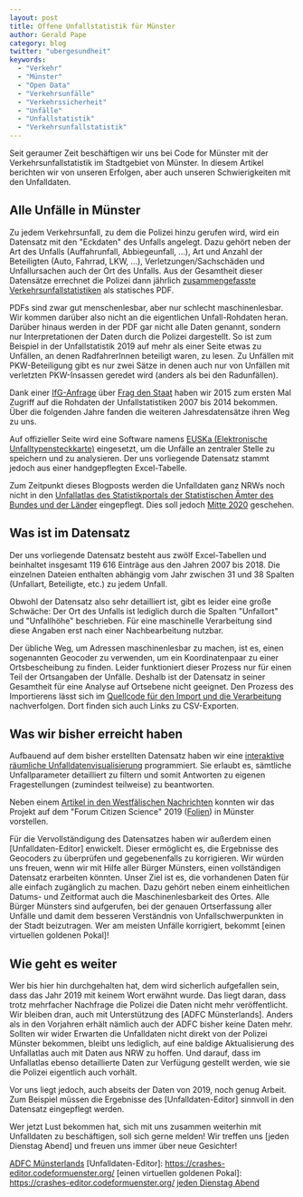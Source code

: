 ```yaml
---
layout: post
title: Offene Unfallstatistik für Münster
author: Gerald Pape
category: blog
twitter: "ubergesundheit"
keywords:
  - "Verkehr"
  - "Münster"
  - "Open Data"
  - "Verkehrsunfälle"
  - "Verkehrssicherheit"
  - "Unfälle"
  - "Unfallstatistik"
  - "Verkehrsunfallstatistik"
---
```


Seit geraumer Zeit beschäftigen wir uns bei Code for Münster mit der
Verkehrsunfallstatistik im Stadtgebiet von Münster.
In diesem Artikel berichten wir von unseren Erfolgen, aber auch unseren Schwierigkeiten mit den Unfalldaten.

## Alle Unfälle in Münster

Zu jedem Verkehrsunfall, zu dem die Polizei hinzu gerufen wird, wird ein
Datensatz mit den "Eckdaten" des Unfalls angelegt. Dazu gehört neben der Art
des Unfalls (Auffahrunfall, Abbiegeunfall, ...),
Art und Anzahl der Beteiligten (Auto, Fahrrad, LKW, ...),
Verletzungen/Sachschäden und Unfallursachen auch der Ort des Unfalls. Aus der
Gesamtheit dieser Datensätze errechnet die Polizei dann jährlich
[zusammengefasste Verkehrsunfallstatistiken](https://muenster.polizei.nrw/polizeiliche-verkehrsunfallstatistik-4)
als statisches PDF.

PDFs sind zwar gut menschenlesbar, aber nur schlecht maschinenlesbar. Wir kommen darüber also nicht an die eigentlichen Unfall-Rohdaten heran.
Darüber hinaus werden in der PDF gar nicht alle Daten genannt, sondern nur Interpretationen der Daten durch die Polizei dargestellt.
So ist zum Beispiel in der Unfallstatistik 2019 auf mehr als einer Seite etwas zu Unfällen, an denen RadfahrerInnen beteiligt waren, zu lesen. Zu Unfällen mit PKW-Beteiligung gibt es nur zwei Sätze in denen auch nur von Unfällen mit verletzten PKW-Insassen geredet wird (anders als bei den Radunfällen).

Dank einer
[IfG-Anfrage](https://de.wikipedia.org/wiki/Informationsfreiheitsgesetz)
über
[Frag den Staat](https://fragdenstaat.de/anfrage/rohdaten-der-verkehrsunfallstatistik-munster/)
haben wir 2015 zum ersten Mal Zugriff auf die Rohdaten der Unfallstatistiken 2007 bis
2014 bekommen. Über die folgenden Jahre fanden die weiteren Jahresdatensätze
ihren Weg zu uns.

Auf offizieller Seite wird eine Software namens [EUSKa (Elektronische Unfalltypensteckkarte)]
eingesetzt, um die Unfälle an zentraler Stelle zu speichern und zu analysieren.
Der uns vorliegende Datensatz stammt jedoch aus einer handgepflegten Excel-Tabelle.

Zum Zeitpunkt dieses Blogposts werden die Unfalldaten ganz NRWs noch nicht in den
[Unfallatlas des Statistikportals der Statistischen Ämter des Bundes und der Länder](https://unfallatlas.statistikportal.de/)
eingepflegt. Dies soll jedoch [Mitte 2020] geschehen.

## Was ist im Datensatz

Der uns vorliegende Datensatz besteht aus zwölf Excel-Tabellen und beinhaltet
insgesamt 119 616 Einträge aus den Jahren 2007 bis 2018.
Die einzelnen Dateien enthalten abhängig vom Jahr zwischen
31 und 38 Spalten (Unfallart, Beteiligte, etc.) zu jedem Unfall.

Obwohl der Datensatz also sehr detailliert ist, gibt es leider eine große Schwäche:
Der Ort des Unfalls ist lediglich durch die Spalten "Unfallort" und
"Unfallhöhe" beschrieben. Für eine maschinelle Verarbeitung sind diese Angaben
erst nach einer Nachbearbeitung nutzbar.

Der übliche Weg, um Adressen maschinenlesbar zu machen, ist es, einen sogenannten Geocoder zu verwenden, um ein Koordinatenpaar zu einer
Ortsbescheibung zu finden.
Leider funktioniert dieser Prozess nur für einen Teil der Ortsangaben der
Unfälle.
Deshalb ist der Datensatz in seiner Gesamtheit für eine Analyse
auf Ortsebene nicht geeignet.
Den Prozess des Importierens lässt sich im
[Quellcode für den Import und die Verarbeitung](https://github.com/codeformuenster/verkehrsunfaelle)
nachverfolgen. Dort finden sich auch Links zu CSV-Exporten.

## Was wir bisher erreicht haben

Aufbauend auf dem bisher erstellten Datensatz haben wir eine
[interaktive räumliche Unfalldatenvisualisierung](https://crashes.codeformuenster.org/)
programmiert. Sie erlaubt es, sämtliche Unfallparameter detailliert zu filtern und
somit Antworten zu eigenen Fragestellungen (zumindest teilweise) zu beantworten.

Neben einem [Artikel in den Westfälischen Nachrichten] konnten wir das Projekt auf dem "Forum Citizen Science" 2019 ([Folien]) in Münster vorstellen.

Für die Vervollständigung des Datensatzes haben wir außerdem einen [Unfalldaten-Editor] enwickelt.
Dieser ermöglicht es, die Ergebnisse des Geocoders zu überprüfen und gegebenenfalls zu korrigieren.
Wir würden uns freuen, wenn wir mit Hilfe aller Bürger Münsters, einen
vollständigen Datensatz erarbeiten könnten.
Unser Ziel ist es, die vorhandenen Daten für alle einfach zugänglich zu machen.
Dazu gehört neben einem einheitlichen Datums- und Zeitformat auch die
Maschinenlesbarkeit des Ortes.
Alle Bürger Münsters sind aufgerufen, bei der genauen Ortserfassung aller Unfälle und damit dem besseren Verständnis von Unfallschwerpunkten in der Stadt beizutragen.
Wer am meisten Unfälle korrigiert, bekommt [einen virtuellen goldenen Pokal]!

## Wie geht es weiter

Wer bis hier hin durchgehalten hat, dem wird sicherlich aufgefallen sein, dass das Jahr 2019 mit keinem Wort erwähnt wurde.
Das liegt daran, dass trotz mehrfacher Nachfrage die Polizei die Daten nicht mehr veröffentlicht.
Wir bleiben dran, auch mit Unterstützung des [ADFC Münsterlands]. Anders als in den Vorjahren erhält nämlich auch der ADFC bisher keine Daten mehr.
Sollten wir wider Erwarten die Unfalldaten nicht direkt von der Polizei Münster bekommen, bleibt uns lediglich, auf eine baldige Aktualisierung des Unfallatlas auch mit Daten aus NRW zu hoffen. Und darauf, dass im Unfallatlas ebenso detaillierte Daten zur Verfügung gestellt werden, wie sie die Polizei eigentlich auch vorhält.

Vor uns liegt jedoch, auch abseits der Daten von 2019, noch genug Arbeit. Zum Beispiel müssen die Ergebnisse des
[Unfalldaten-Editor] sinnvoll in den Datensatz eingepflegt werden.

Wer jetzt Lust bekommen hat, sich mit uns zusammen weiterhin mit Unfalldaten zu beschäftigen, soll sich gerne melden! Wir treffen uns [jeden Dienstag Abend] und freuen uns immer über neue Gesichter!

[EUSKa (Elektronische Unfalltypensteckkarte)]: https://polizei.nrw/artikel/unfallhaeufungsstellen-erkennen-mit-euska
[Mitte 2020]: https://kleineanfragen.de/nordrhein-westfalen/17/7085-wann-kommen-die-daten-aus-nrw-in-den-unfallatlas-der-statistischen-aemter-des-bundes-und-der-laender
[Artikel in den Westfälischen Nachrichten]: https://www.wn.de/Muenster/Stadtteile/Hiltrup/4007359-Interaktive-Unfallkarte-zeigt-Gefahrenpunkte-in-Hiltrup-Hier-kracht-es-am-Haeufigsten
[Folien]: https://github.com/codeformuenster/crashes-shiny/blob/master/doc/vortrag_forum_citizen_science_september_2019/PVI_Terstiege_SichererRadfahren_26Sep.pdf
[ADFC Münsterlands](https://www.adfc-nrw.de/kreisverbaende/kv-muenster/willkommen-beim-adfcnbspim-muensterland.html)
[Unfalldaten-Editor]: https://crashes-editor.codeformuenster.org/
[einen virtuellen goldenen Pokal]: https://crashes-editor.codeformuenster.org/
[jeden Dienstag Abend](https://codeformuenster.org/)
